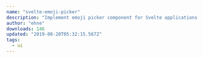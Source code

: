 ```yaml
---
name: "svelte-emoji-picker"
description: "Implement emoji picker component for Svelte applications."
author: "ehne"
downloads: 146
updated: "2019-08-20T05:32:15.567Z"
tags: 
  - ui
---
```

